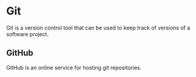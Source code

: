 # Git

Git is a version control tool that can be used to keep track of versions of a software project.

## GitHub

GitHub is an online service for hosting git repositories.
   